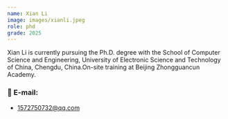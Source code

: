 ```yaml
---
name: Xian Li
image: images/xianli.jpeg
role: phd
grade: 2025
---
```


Xian Li is currently pursuing the Ph.D. degree with the School of Computer Science and Engineering, University of Electronic Science and Technology of China, Chengdu, China.On-site training at Beijing Zhongguancun Academy. 

### 📧 E-mail:
- 1572750732@qq.com
